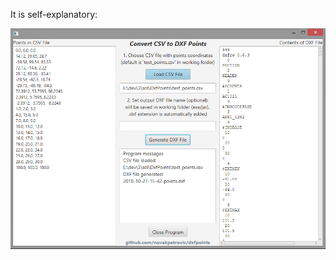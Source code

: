 It is self-explanatory:

![dxfpoints screenshot](dxfpoints-screenshot.png?raw=true "dxfpoints screenshot")
